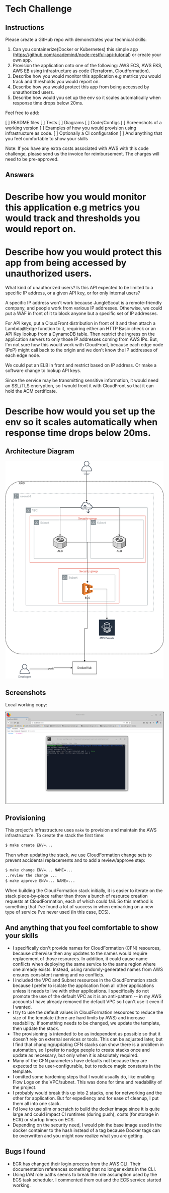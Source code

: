 # Tech Challenge

## Instructions

Please create a GitHub repo with demonstrates your technical skills:

1. Can you containerize(Docker or Kubernetes) this simple app (https://github.com/academind/node-restful-api-tutorial) or create your own app.
1. Provision the application onto one of the following: AWS ECS, AWS EKS, AWS EB using infrastructure as code (Terraform, Cloudformation).
1. Describe how you would monitor this application e.g metrics you would track and thresholds you would report on.
1. Describe how you would protect this app from being accessed by unauthorized users.
1. Describe how would you set up the env so it scales automatically when response time drops below 20ms.

Feel free to add:

[ ] README files
[ ] Tests
[ ] Diagrams
[ ] Code/Configs
[ ] Screenshots of a working version
[ ] Examples of how you would provision using infrastructure as code.
[ ] Optionally a CI configuration
[ ] And anything that you feel comfortable to show your skills

Note: If you have any extra costs associated with AWS with this code challenge, please send us the invoice for reimbursement. The charges will need to be pre-approved.

## Answers

# Describe how you would monitor this application e.g metrics you would track and thresholds you would report on.

# Describe how you would protect this app from being accessed by unauthorized users.

What kind of unauthorized users?  Is this API expected to be limited to a specific IP address, or a given API key, or for only internal users?

A specific IP address won't work because JungleScout is a remote-friendly company, and people work from various IP addresses.  Otherwise, we could put a WAF in front of it to block anyone but a specific set of IP addresses.

For API keys, put a CloudFront distribution in front of it and then attach a Lambda@Edge function to it, requiring either an HTTP Basic check or an API Key lookup from a DynamoDB table.  Then restrict the ingress on the application servers to only those IP addresses coming from AWS IPs.  But, I'm not sure how this would work with CloudFront, because each edge node (PoP) might call back to the origin and we don't know the IP addresses of each edge node.

We could put an ELB in front and restrict based on IP address.  Or make a software change to lookup API keys.

Since the service may be transmitting sensitive information, it would need an SSL/TLS encryption, so I would front it with CloudFront so that it can hold the ACM certificate.

# Describe how would you set up the env so it scales automatically when response time drops below 20ms.

## Architecture Diagram

![Architecture Diagram](./interview/architecture.png)

## Screenshots

Local working copy:

![Local Environment Screenshot](./interview/screenshot-local.png)

## Provisioning

This project's infrastructure uses `make` to provision and maintain the
AWS infrastructure.  To create the stack the first time:

```bash
$ make create ENV=...
```

Then when updating the stack, we use CloudFormation change sets to
prevent accidental replacements and to add a review/approve step:

```bash
$ make change ENV=... NAME=...
..review the change ...
$ make approve ENV=... NAME=...
```

When building the CloudFormation stack initially, it is easier to
iterate on the stack piece-by-piece rather than throw a bunch of
resource creation requests at CloudFormation, each of which could fail.
So this method is something that I've found a lot of success in when
embarking on a new type of service I've never used (in this case, ECS).

## And anything that you feel comfortable to show your skills

* I specifically don't provide names for CloudFormation (CFN) resources, because otherwise then any updates to the names would require replacement of those resources.  In addition, it could cause name conflicts when deploying the same service to the same region where one already exists.  Instead, using randomly-generated names from AWS ensures consistent naming and no conflicts.
* I included the VPC and Subnet resources in the CloudFormation stack because I prefer to isolate the application from all other applications unless it needs to live with other applications.  I specifically do not promote the use of the default VPC as it is an anti-pattern -- in my AWS accounts I have already removed the default VPC so I can't use it even if I wanted.
* I try to use the default values in CloudFormation resources to reduce the size of the template (there are hard limits by AWS) and increase readability.  If something needs to be changed, we update the template, then update the stack.
* The provisioning is intended to be as independent as possible so that it doesn't rely on external services or tools.  This can be adjusted later, but I find that changing/updating CFN stacks can show there is a probllem in automation, so I prefer to nudge people to create stacks once and update as necessary, but only when it is absolutely required.
* Many of the CFN parameters have defaults not because they are expected to be user-configurable, but to reduce magic constants in the template.
* I omitted some hardening steps that I would usually do, like enabling Flow Logs on the VPC/subnet.  This was done for time and readability of the project.
* I probably would break this up into 2 stacks, one for networking and the other for application.  But for expediency and for ease of cleanup, I put them all into one stack.
* I'd love to use slim or scratch to build the docker image since it is quite large and could impact CI runtimes (during push), costs (for storage in ECR) or startup times on ECS.
* Depending on the security need, I would pin the base image used in the docker container to the hash instead of a tag because Docker tags can be overwritten and you might now realize what you are getting.

## Bugs I found

* ECR has changed their login process from the AWS CLI.  Their documentation references something that no longer exists in the CLI.
* Using IAM role paths seems to break the role assumption used by the ECS task scheduler.  I commented them out and the ECS service started working.

